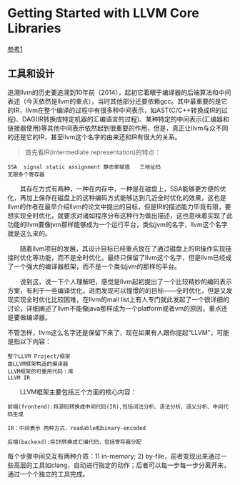 # Getting Started with LLVM Core Libraries
[参考1](https://www.cnblogs.com/pocean/p/4021129.html)

## 工具和设计

追溯llvm的历史要追溯到10年前（2014），起初它着眼于编译器的后端算法和中间表述（今天依然是llvm的重点），当时其他部分还要依赖gcc。其中最重要的是它的IR，llvm在整个编译的过程中有很多种中间表示，如AST(C/C++转换成IR的过程)、DAG(IR转换成特定机器的汇编语言的过程)、某种特定的中间表示(汇编器和链接器使用)等其他中间表示依然起到很重要的作用，但是，真正让llvm与众不同的还是它的IR，甚至llvm这个名字的由来还和IR有很大的关系。

> 首先看IR(intermediate representation)的特点：

    SSA  signal static assignment 静态单赋值   三地址码
    无限多个寄存器
    
  其存在方式有两种，一种在内存中，一种是在磁盘上，SSA能够更方便的优化，再加上保存在磁盘上的这种编码方式能够达到几近全时优化的效果，这也是llvm的作者在最早介绍llvm的论文中提出的目标，但是IR的描述能力毕竟有限，要想实现全时优化，就要求对诸如程序分布这种行为做出描述，这也意味着实现了此功能的llvm要像jvm那样能够成为一个运行平台，类似jvm的名字，llvm这个名字就是这么来的。

  随着llvm项目的发展，其设计目标已经重点放在了通过磁盘上的IR操作实现链接时优化等功能，而不是全时优化，最终只保留了llvm这个名字，但是llvm已经成了一个强大的编译器框架，而不是一个类似jvm的那样的平台。

  说到这，说一下个人理解吧，感觉是llvm起初提出了一个比较精妙的编码表示方案，有利于一些编译优化，进而发现可以憧憬的的目标——全时优化，但是又发现实现全时优化比较困难，在llvm的mail list上有人专门就此发起了一个很详细的讨论，详细阐述了llvm不能像java那样成为一个platform或者vm的原因，重点还是要做编译器。
  
不管怎样，llvm这么名字还是保留下来了，现在如果有人跟你提起“LLVM”，可能是指以下内容：

    整个LLVM Project/框架
    由LLVM框架构造的编译器
    LLVM框架的可重用代码：库
    LLVM IR

  LLVM框架主要包括三个方面的核心内容：

    前端(frontend):将源码转换成中间代码(IR),包括词法分析、语法分析、语义分析、中间代码生成

    IR：中间表示 两种方式，readable和binary-encoded

    后端(backend):将IR转换成汇编代码，包括寄存器分配

  每个步骤中间交互有两种介质：1) in-memory; 2) by-file，前者变现出来通过一些高层的工具如clang，自动进行指定的动作；后者可以每一步每一步分离开来，通过一个个独立的工具完成。
  
  
  
  
